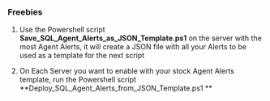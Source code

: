 ### Freebies
1) Use the Powershell script **Save_SQL_Agent_Alerts_as_JSON_Template.ps1** on the server with the most Agent Alerts,
it will create a JSON file with all your Alerts to be used as a template for the next script

2) On Each Server you want to enable with your stock Agent Alerts template, run the Powershell script
**Deploy_SQL_Agent_Alerts_from_JSON_Template.ps1 **
